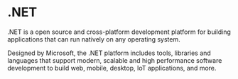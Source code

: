 # .NET

.NET is a open source and cross-platform development platform for building applications that can run natively on any operating system.

Designed by Microsoft, the .NET platform includes tools, libraries and languages that support modern, scalable and high performance software development to build web, mobile, desktop, IoT applications, and more.

